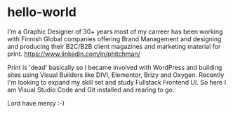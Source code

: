 # hello-world
I'm a Graphic Designer of 30+ years most of my carreer has been working with Finnish Global companies offering Brand Management and designing and producing their B2C/B2B client magazines and marketing material for print.
https://www.linkedin.com/in/phitchman/

Print is 'dead' basically so I became involved with WordPress and building sites using Visual Builders like DIVI, Elementor, Brizy and Oxygen. Recently I'm looking to expand my skill set and study Fullstack Frontend UI. So here I am Visual Studio Code and Git installed and rearing to go.

Lord have mercy :-)
